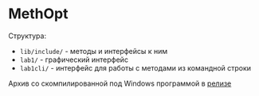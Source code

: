 # MethOpt
Структура:
- `lib/include/` - методы и интерфейсы к ним
- `lab1/` - графический интерфейс
- `lab1cli/` - интерфейс для работы с методами из командной строки

Архив со скомпилированной под Windows программой в [релизе](https://github.com/iliayar/MethOpt/releases/tag/1.0.0)
